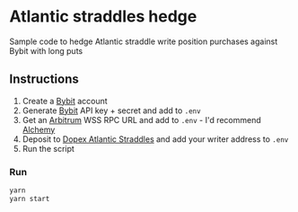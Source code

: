 # Atlantic straddles hedge

Sample code to hedge Atlantic straddle write position purchases against Bybit with long puts

## Instructions

1. Create a [Bybit](https://bybit.com) account
2. Generate [Bybit](https://bybit.com) API key + secret and add to `.env`
3. Get an [Arbitrum](https://offchainlabs.com) WSS RPC URL and add to `.env` - I'd recommend [Alchemy](https://alchemy.com)
4. Deposit to [Dopex Atlantic Straddles](https://app.dopex.io/straddles) and add your writer address to `.env`
5. Run the script

### Run

```bash
yarn
yarn start
```
